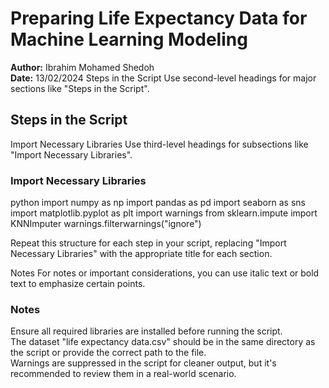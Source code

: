 # Preparing Life Expectancy Data for Machine Learning Modeling

**Author:** Ibrahim Mohamed Shedoh  
**Date:** 13/02/2024
Steps in the Script
Use second-level headings for major sections like "Steps in the Script".

## Steps in the Script
Import Necessary Libraries
Use third-level headings for subsections like "Import Necessary Libraries".

### Import Necessary Libraries

python import numpy as np import pandas as pd import seaborn as sns import matplotlib.pyplot as plt import warnings from sklearn.impute import KNNImputer warnings.filterwarnings("ignore")

Repeat this structure for each step in your script, replacing "Import Necessary Libraries" with the appropriate title for each section.

Notes
For notes or important considerations, you can use italic text or bold text to emphasize certain points.

### Notes

Ensure all required libraries are installed before running the script.  
The dataset "life expectancy data.csv" should be in the same directory as the script or provide the correct path to the file.  
Warnings are suppressed in the script for cleaner output, but it's recommended to review them in a real-world scenario.
